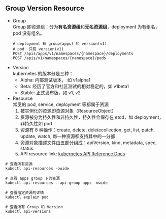 
## Group  Version  Resource
*   Group  
Group 即资源组：分为**有名资源组**和**无名资源组**，deployment 为有组名，pod 没有组名。
    ```shell
    # deployment 有 group(apps) 和 version(v1)
    # pod  只有 version(v1)
    POST /apis/apps/v1/namespaces/{namespace}/deployments
    POST /apis/v1/namespaces/{namespace}/pods
    ```
* Version  
kubernetes 的版本分是三种：
  * Alpha: 内部测试版本， 如 v1alpha1
  * Beta: 经历了官方和社区测试的相对稳定的，如 v1beta1
  * Stable: 正式发布版，如 v1, v2
* Resource  
常见的 pod, service, deployment 等都属于资源 
  1. 被实例化的资源即资源对象（ResourceObject）
  2. 资源被分为持久性和非持久性，持久性会保存在 etcd，如 deployment，非持久性如 pod
  3. 资源有 8 种操作：create, delete, deletecollection, get, list, patch, update, watch, 每一种资源都支持其中的一分部
  4. 资源对象描述文件由五部分组成：apiVersion, kind, metadata, spec, status.
  5. API resource link: [kubernetes API Reference Docs](https://v1-23.docs.kubernetes.io/docs/reference/generated/kubernetes-api/v1.23/)
```shell
# 查看所有资源
kubectl api-resources -owide

# 查看 apps group 下的资源
kubectl api-resources --api-group apps -owide

# 查看指定资源的详情
kubectl explain pod

# 查看所有 Group 和 Version
kubectl api-versions
```